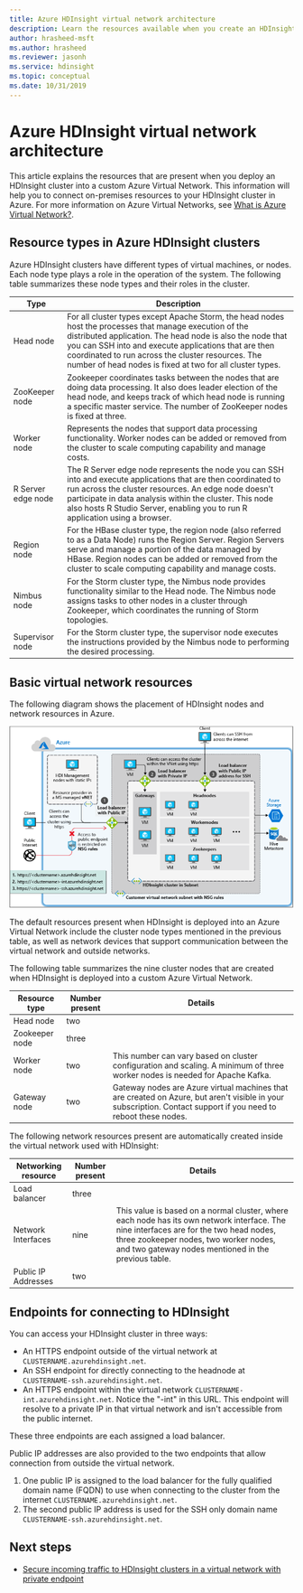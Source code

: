 ```yaml
---
title: Azure HDInsight virtual network architecture
description: Learn the resources available when you create an HDInsight cluster in an Azure Virtual Network.
author: hrasheed-msft
ms.author: hrasheed
ms.reviewer: jasonh
ms.service: hdinsight
ms.topic: conceptual
ms.date: 10/31/2019
---
```


# Azure HDInsight virtual network architecture

This article explains the resources that are present when you deploy an HDInsight cluster into a custom Azure Virtual Network. This information will help you to connect on-premises resources to your HDInsight cluster in Azure. For more information on Azure Virtual Networks, see [What is Azure Virtual Network?](../virtual-network/virtual-networks-overview.md).

## Resource types in Azure HDInsight clusters

Azure HDInsight clusters have different types of virtual machines, or nodes. Each node type plays a role in the operation of the system. The following table summarizes these node types and their roles in the cluster.

| Type | Description |
| --- | --- |
| Head node |  For all cluster types except Apache Storm, the head nodes host the processes that manage execution of the distributed application. The head node is also the node that you can SSH into and execute applications that are then coordinated to run across the cluster resources. The number of head nodes is fixed at two for all cluster types. |
| ZooKeeper node | Zookeeper coordinates tasks between the nodes that are doing data processing. It also does leader election of the head node, and keeps track of which head node is running a specific master service. The number of ZooKeeper nodes is fixed at three. |
| Worker node | Represents the nodes that support data processing functionality. Worker nodes can be added or removed from the cluster to scale computing capability and manage costs. |
| R Server edge node | The R Server edge node represents the node you can SSH into and execute applications that are then coordinated to run across the cluster resources. An edge node doesn't  participate in data analysis within the cluster. This node also hosts R Studio Server, enabling you to run R application using a browser. |
| Region node | For the HBase cluster type, the region node (also referred to as a Data Node) runs the Region Server. Region Servers serve and manage a portion of the data managed by HBase. Region nodes can be added or removed from the cluster to scale computing capability and manage costs.|
| Nimbus node | For the Storm cluster type, the Nimbus node provides functionality similar to the Head node. The Nimbus node assigns tasks to other nodes in a cluster through Zookeeper, which coordinates the running of Storm topologies. |
| Supervisor node | For the Storm cluster type, the supervisor node executes the instructions provided by the Nimbus node to performing the desired processing. |

## Basic virtual network resources

The following diagram shows the placement of HDInsight nodes and network resources in Azure.

![Diagram of HDInsight entities created in Azure custom VNET](./media/hdinsight-virtual-network-architecture/hdinsight-vnet-diagram.png)

The default resources present when HDInsight is deployed into an Azure Virtual Network include the cluster node types mentioned in the previous table, as well as network devices that support communication between the virtual network and outside networks.

The following table summarizes the nine cluster nodes that are created when HDInsight is deployed into a custom Azure Virtual Network.

| Resource type | Number present | Details |
| --- | --- | --- |
|Head node | two |    |
|Zookeeper node | three | |
|Worker node | two | This number can vary based on cluster configuration and scaling. A minimum of three worker nodes is needed for Apache Kafka.  |
|Gateway node | two | Gateway nodes are Azure virtual machines that are created on Azure, but aren't visible in your subscription. Contact support if you need to reboot these nodes. |

The following network resources present are automatically created inside the virtual network used with HDInsight:

| Networking resource | Number present | Details |
| --- | --- | --- |
|Load balancer | three | |
|Network Interfaces | nine | This value is based on a normal cluster, where each node has its own network interface. The nine interfaces are for the two head nodes, three zookeeper nodes, two worker nodes, and two gateway nodes mentioned in the previous table. |
|Public IP Addresses | two |    |

## Endpoints for connecting to HDInsight

You can access your HDInsight cluster in three ways:

- An HTTPS endpoint outside of the virtual network at `CLUSTERNAME.azurehdinsight.net`.
- An SSH endpoint for directly connecting to the headnode at `CLUSTERNAME-ssh.azurehdinsight.net`.
- An HTTPS endpoint within the virtual network `CLUSTERNAME-int.azurehdinsight.net`. Notice the "-int" in this URL. This endpoint will resolve to a private IP in that virtual network and isn't accessible from the public internet.

These three endpoints are each assigned a load balancer.

Public IP addresses are also provided to the two endpoints that allow connection from outside the virtual network.

1. One public IP is assigned to the load balancer for the fully qualified domain name (FQDN) to use when connecting to the cluster from the internet `CLUSTERNAME.azurehdinsight.net`.
1. The second public IP address is used for the SSH only domain name `CLUSTERNAME-ssh.azurehdinsight.net`.

## Next steps

- [Secure incoming traffic to HDInsight clusters in a virtual network with private endpoint](https://azure.microsoft.com/blog/secure-incoming-traffic-to-hdinsight-clusters-in-a-vnet-with-private-endpoint/)

